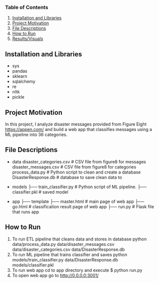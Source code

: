 ### Table of Contents

1. [Installation and Libraries](#installation)
2. [Project Motivation](#motivation)
3. [File Descriptions](#files)
4. [How to Run](#run)
5. [Results/Visuals](#results)

## Installation and Libraries  <a name="installation"></a>

- sys
- pandas
- sklearn
- sqlalchemy
- re
- nltk
- pickle

## Project Motivation<a name="motivation"></a>

In this project, I analyze disaster messages provided from Figure Eight https://appen.com/ and build a web app that classifies messages using a ML pipeline into 36 categories.   
   
   
## File Descriptions <a name="files"></a>

- data
disaster_categories.csv  # CSV file from figure8 for messages 
disaster_messages.csv    # CSV file from figure8 for categories
process_data.py          # Python script to clean and create a database
DisasterResponse.db      # database to save clean data to

- models
    ├── train_classifier.py  # Python script of ML pipeline.
    ├── classifier.pkl       # saved model 

- app
    ├── template
      ├── master.html  # main page of web app
      ├── go.html      # classification result page of web app
    ├── run.py         # Flask file that runs app


    
## How to Run <a name="run"></a>

1. To run ETL pipeline that cleans data and stores in database
     python data/process_data.py data/disaster_messages.csv data/disaster_categories.csv data/DisasterResponse.db
2. To run ML pipeline that trains classifier and saves
     python models/train_classifier.py data/DisasterResponse.db models/classifier.pkl
3. To run web app cd to app directory and execute $ python run.py
4. To open web app go to http://0.0.0.0:3001/
